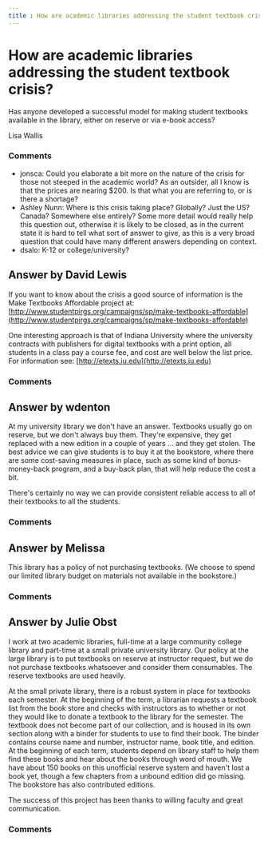 ```yaml
---
title : How are academic libraries addressing the student textbook crisis?
---
```

How are academic libraries addressing the student textbook crisis?
=====================
Has anyone developed a successful model for making student textbooks
available in the library, either on reserve or via e-book access?

Lisa Wallis

### Comments ###
* jonsca: Could you elaborate a bit more on the nature of the crisis for those not
steeped in the academic world? As an outsider, all I know is that the
prices are nearing \$200. Is that what you are referring to, or is there
a shortage?
* Ashley Nunn: Where is this crisis taking place? Globally? Just the US? Canada?
Somewhere else entirely? Some more detail would really help this
question out, otherwise it is likely to be closed, as in the current
state it is hard to tell what sort of answer to give, as this is a very
broad question that could have many different answers depending on
context.
* dsalo: K-12 or college/university?


Answer by David Lewis
----------------
If you want to know about the crisis a good source of information is the
Make Textbooks Affordable project at:
[http://www.studentpirgs.org/campaigns/sp/make-textbooks-affordable](http://www.studentpirgs.org/campaigns/sp/make-textbooks-affordable)

One interesting approach is that of Indiana University where the
university contracts with publishers for digital textbooks with a print
option, all students in a class pay a course fee, and cost are well
below the list price. For information see:
[http://etexts.iu.edu](http://etexts.iu.edu)

### Comments ###

Answer by wdenton
----------------
At my university library we don't have an answer. Textbooks usually go
on reserve, but we don't always buy them. They're expensive, they get
replaced with a new edition in a couple of years ... and they get
stolen. The best advice we can give students is to buy it at the
bookstore, where there are some cost-saving measures in place, such as
some kind of bonus-money-back program, and a buy-back plan, that will
help reduce the cost a bit.

There's certainly no way we can provide consistent reliable access to
all of their textbooks to all the students.

### Comments ###

Answer by Melissa
----------------
This library has a policy of not purchasing textbooks. (We choose to
spend our limited library budget on materials not available in the
bookstore.)

### Comments ###

Answer by Julie Obst
----------------
I work at two academic libraries, full-time at a large community college
library and part-time at a small private university library. Our policy
at the large library is to put textbooks on reserve at instructor
request, but we do not purchase textbooks whatsoever and consider them
consumables. The reserve textbooks are used heavily.

At the small private library, there is a robust system in place for
textbooks each semester. At the beginning of the term, a librarian
requests a textbook list from the book store and checks with instructors
as to whether or not they would like to donate a textbook to the library
for the semester. The textbook does not become part of our collection,
and is housed in its own section along with a binder for students to use
to find their book. The binder contains course name and number,
instructor name, book title, and edition. At the beginning of each term,
students depend on library staff to help them find these books and hear
about the books through word of mouth. We have about 150 books on this
unofficial reserve system and haven't lost a book yet, though a few
chapters from a unbound edition did go missing. The bookstore has also
contributed editions.

The success of this project has been thanks to willing faculty and great
communication.

### Comments ###

